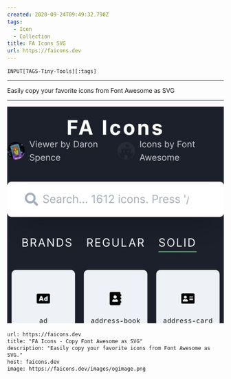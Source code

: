 ```yaml
---
created: 2020-09-24T09:49:32.798Z
tags: 
  - Icon
  - Collection
title: FA Icons SVG
url: https://faicons.dev
---
```

```meta-bind
INPUT[TAGS-Tiny-Tools][:tags]
```

___
Easily copy your favorite icons from Font Awesome as SVG
___

![](_attachments/fa-icons-svg.jpg)

```cardlink
url: https://faicons.dev
title: "FA Icons - Copy Font Awesome as SVG"
description: "Easily copy your favorite icons from Font Awesome as SVG."
host: faicons.dev
image: https://faicons.dev/images/ogimage.png
```
